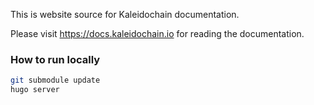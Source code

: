 This is website source for Kaleidochain documentation.

Please visit https://docs.kaleidochain.io for reading the documentation.

### How to run locally

```bash
git submodule update
hugo server
```

